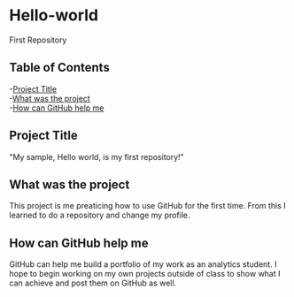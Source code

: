 # Hello-world
First Repository

## Table of Contents

-[Project Title](#Project-Title)  
-[What was the project](#What-was-the-project)  
-[How can GitHub help me](#How-can-GitHub-help-me)  

## Project Title
"My sample, Hello world, is my first repository!"

## What was the project
This project is me preaticing how to use GitHub for the first time. From this I learned to do a repository and change my profile. 

## How can GitHub help me
GitHub can help me build a portfolio of my work as an analytics student. I hope to begin working on my own projects outside of class to show what I can achieve and post them on GitHub as well.
